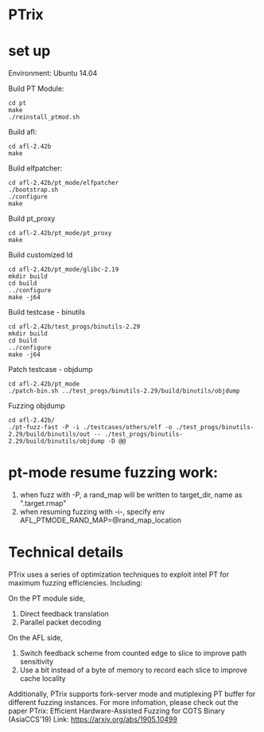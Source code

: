 # PTrix

# set up
Environment:
Ubuntu 14.04


Build PT Module:
```
cd pt
make
./reinstall_ptmod.sh
```

Build afl:
```
cd afl-2.42b
make
```

Build elfpatcher:
```
cd afl-2.42b/pt_mode/elfpatcher
./bootstrap.sh
./configure
make
```

Build pt_proxy 
```
cd afl-2.42b/pt_mode/pt_proxy
make
```

Build customized ld
```
cd afl-2.42b/pt_mode/glibc-2.19
mkdir build
cd build
../configure
make -j64
```

Build testcase - binutils
```
cd afl-2.42b/test_progs/binutils-2.29
mkdir build
cd build
../configure
make -j64
```

Patch testcase - objdump
```
cd afl-2.42b/pt_mode
./patch-bin.sh ../test_progs/binutils-2.29/build/binutils/objdump
```

Fuzzing objdump
```
cd afl-2.42b/
./pt-fuzz-fast -P -i ./testcases/others/elf -o ./test_progs/binutils-2.29/build/binutils/out -- ./test_progs/binutils-2.29/build/binutils/objdump -D @@
```

# pt-mode resume fuzzing work:
 1) when fuzz with -P, a rand_map will be written to target_dir, name as ".target.rmap"
 2) when resuming fuzzing with -i-, specify env AFL_PTMODE_RAND_MAP=@rand_map_location
 
# Technical details
PTrix uses a series of optimization techniques to exploit intel PT for maximum fuzzing efficiencies.
Including: 

On the PT module side,
1) Direct feedback translation
2) Parallel packet decoding

On the AFL side,
1) Switch feedback scheme from counted edge to slice to improve path sensitivity
2) Use a bit instead of a byte of memory to record each slice to improve cache locality

Additionally, PTrix supports fork-server mode and mutiplexing PT buffer for different fuzzing instances. 
For more infomation, please check out the paper PTrix: Efficient Hardware-Assisted Fuzzing for COTS Binary (AsiaCCS'19)
Link: https://arxiv.org/abs/1905.10499 
